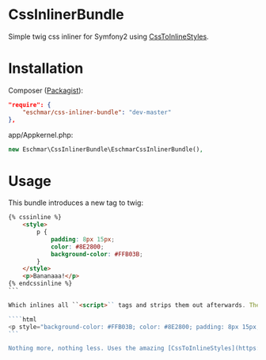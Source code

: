 # CssInlinerBundle
Simple twig css inliner for Symfony2 using [CssToInlineStyles](https://github.com/tijsverkoyen/CssToInlineStyles).

# Installation
Composer (<a href="https://packagist.org/packages/eschmar/css-inliner-bundle" target="_blank">Packagist</a>):
```json
"require": {
    "eschmar/css-inliner-bundle": "dev-master"
},
```

app/Appkernel.php:
```php
new Eschmar\CssInlinerBundle\EschmarCssInlinerBundle(),
```

# Usage
This bundle introduces a new tag to twig:

````html
{% cssinline %}
    <style>
        p {
            padding: 8px 15px;
            color: #8E2800;
            background-color: #FFB03B;
        }
    </style>
    <p>Bananaaa!</p>
{% endcssinline %}
```

Which inlines all ``<script>`` tags and strips them out afterwards. The result:

````html
<p style="background-color: #FFB03B; color: #8E2800; padding: 8px 15px;">Bananaaa!</p>
```

Nothing more, nothing less. Uses the amazing [CssToInlineStyles](https://github.com/tijsverkoyen/CssToInlineStyles).
